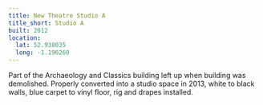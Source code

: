 ```yaml
---
title: New Theatre Studio A
title_short: Studio A
built: 2012
location:
  lat: 52.938035
  long: -1.196260
---
```


Part of the Archaeology and Classics building left up when building was demolished.
Properly converted into a studio space in 2013, white to black walls, blue carpet to
vinyl floor, rig and drapes installed.

